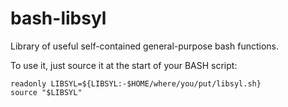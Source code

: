# bash-libsyl

Library of useful self-contained general-purpose bash functions.

To use it, just source it at the start of your BASH script:

	readonly LIBSYL=${LIBSYL:-$HOME/where/you/put/libsyl.sh}
	source "$LIBSYL"
